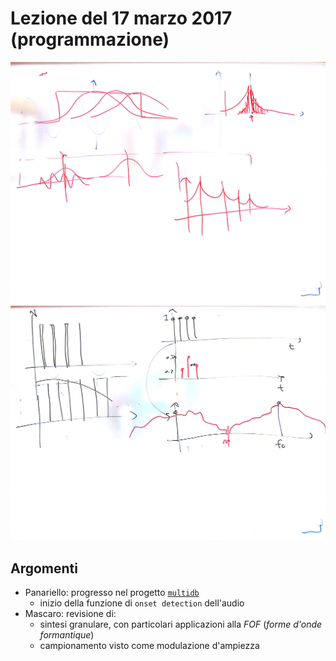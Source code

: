 # Lezione del 17 marzo 2017 (programmazione)

![whiteboard 1](./BN_II_20170317_1.jpg)
![whiteboard 2](./BN_II_20170317_2.jpg)

## Argomenti

* Panariello: progresso nel progetto [`multidb`](https://github.com/clapana/multidb)
  * inizio della funzione di `onset detection` dell'audio
* Mascaro: revisione di:
  * sintesi granulare, con particolari applicazioni alla *FOF* (*forme d'onde formantique*)
  * campionamento visto come modulazione d'ampiezza
